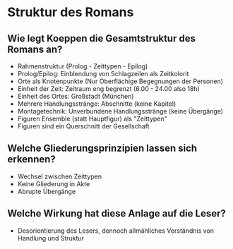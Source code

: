 Struktur des Romans
==================

Wie legt Koeppen die Gesamtstruktur des Romans an?
--------------------------------------------------

-   Rahmenstruktur (Prolog - Zeittypen - Epilog)
-   Prolog/Epilog: Einblendung von Schlagzeilen als Zeitkolorit
-   Orte als Knotenpunkte (Nur Oberflächige Begegnungen der Personen)
-   Einheit der Zeit: Zeitraum eng begrenzt (6.00 - 24.00 also 18h)
-   Einheit des Ortes: Großstadt (München)
-   Mehrere Handlungsstränge: Abschnitte (keine Kapitel)
-   Montagetechnik: Unverbundene Handlungsstränge (keine Übergänge)
-   Figuren Ensemble (statt Hauptfigur) als "Zeittypen"
-   Figuren sind ein Querschnitt der Gesellschaft

Welche Gliederungsprinzipien lassen sich erkennen?
--------------------------------------------------

-   Wechsel zwischen Zeittypen
-   Keine Gliederung in Akte
-   Abrupte Übergänge

Welche Wirkung hat diese Anlage auf die Leser?
----------------------------------------------

-   Desorientierung des Lesers, dennoch allmähliches Verständnis von
    Handlung und Struktur

